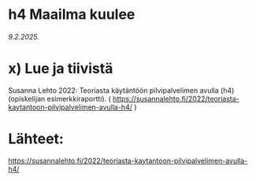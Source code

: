 h4 Maailma kuulee
===
###### 9.2.2025.

x) Lue ja tiivistä
===
Susanna Lehto 2022: Teoriasta käytäntöön pilvipalvelimen avulla (h4) (opiskelijan esimerkkiraportti). ( https://susannalehto.fi/2022/teoriasta-kaytantoon-pilvipalvelimen-avulla-h4/ )




















Lähteet:
===
https://susannalehto.fi/2022/teoriasta-kaytantoon-pilvipalvelimen-avulla-h4/ 
